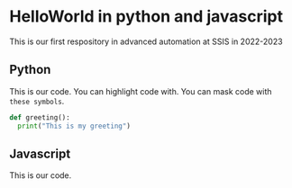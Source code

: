 # HelloWorld in python and javascript

This is our first respository in advanced automation at SSIS in 2022-2023

## Python

This is our code. You can highlight code with. You can mask code with ``these symbols``. 

``` py
def greeting():
  print("This is my greeting")
```

## Javascript

This is our code.
